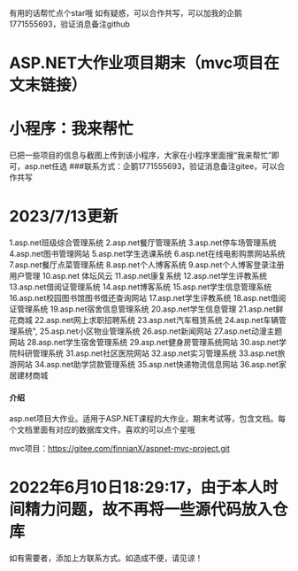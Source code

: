 有用的话帮忙点个star哦
如有疑惑，可以合作共写，可以加我的企鹅  1771555693，验证消息备注github
# ASP.NET大作业项目期末（mvc项目在文末链接）
# 小程序：我来帮忙 
已把一些项目的信息与截图上传到该小程序，大家在小程序里面搜“我来帮忙”即可，asp.net任选
###联系方式：企鹅1771555693，验证消息备注gitee，可以合作共写

# 2023/7/13更新
1.asp.net班级综合管理系统
2.asp.net餐厅管理系统
3.asp.net停车场管理系统
4.asp.net图书管理网站
5.asp.net学生选课系统
6.asp.net在线电影购票网站系统
7.asp.net餐厅点菜管理系统
8.asp.net个人博客系统
9.asp.net个人博客登录注册用户管理
10.asp.net 体坛风云
11.asp.net康复系统
12.asp.net学生评教系统
13.asp.net借阅证管理系统
14.asp.net博客系统
15.asp.net学生信息管理系统
16.asp.net校园图书馆图书借还查询网站
17.asp.net学生评教系统
18.asp.net借阅证管理系统
19.asp.net宿舍信息管理系统
20.asp.net学生信息管理
21.asp.net鲜花商城
22.asp.net网上求职招聘系统
23.asp.net汽车租赁系统
24.asp.net车辆管理系统",
25.asp.net小区物业管理系统
26.asp.net新闻网站
27.asp.net动漫主题网站
28.asp.net学生宿舍管理系统
29.asp.net健身房管理系统网站
30.asp.net学院科研管理系统
31.asp.net社区医院网站
32.asp.net实习管理系统
33.asp.net旅游网站
34.asp.net助学贷款管理系统
35.asp.net快递物流信息网站
36.asp.net家居建材商城
 



#### 介绍
asp.net项目大作业。适用于ASP.NET课程的大作业，期末考试等，包含文档。每个文档里面有对应的数据库文件。喜欢的可以点个星哦


mvc项目：https://gitee.com/finnianX/aspnet-mvc-project.git

# 2022年6月10日18:29:17，由于本人时间精力问题，故不再将一些源代码放入仓库

如有需要者，添加上方联系方式。如造成不便，请见谅！

